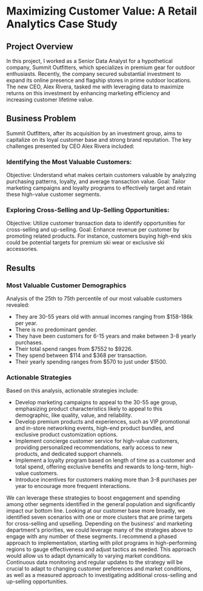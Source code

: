 # Maximizing Customer Value: A Retail Analytics Case Study
## Project Overview

In this project, I worked as a Senior Data Analyst for a hypothetical company, Summit Outfitters, which specializes in premium gear for outdoor enthusiasts. Recently, the company secured substantial investment to expand its online presence and flagship stores in prime outdoor locations. The new CEO, Alex Rivera, tasked me with leveraging data to maximize returns on this investment by enhancing marketing efficiency and increasing customer lifetime value.

## Business Problem

Summit Outfitters, after its acquisition by an investment group, aims to capitalize on its loyal customer base and strong brand reputation. The key challenges presented by CEO Alex Rivera included:

### Identifying the Most Valuable Customers:

Objective: Understand what makes certain customers valuable by analyzing purchasing patterns, loyalty, and average transaction value.
Goal: Tailor marketing campaigns and loyalty programs to effectively target and retain these high-value customer segments.

### Exploring Cross-Selling and Up-Selling Opportunities:

Objective: Utilize customer transaction data to identify opportunities for cross-selling and up-selling.
Goal: Enhance revenue per customer by promoting related products. For instance, customers buying high-end skis could be potential targets for premium ski wear or exclusive ski accessories.

## Results
### Most Valuable Customer Demographics
Analysis of the 25th to 75th percentile of our most valuable customers revealed:
- They are 30-55 years old with annual incomes ranging from $158-186k per year.
- There is no predominant gender.
- They have been customers for 6-15 years and make between 3-8 yearly purchases.
- Their total spend ranges from $7552 to $9226.
- They spend between $114 and $368 per transaction.
- Their yearly spending ranges from $570 to just under $1500.

### Actionable Strategies
Based on this analysis, actionable strategies include:
- Develop marketing campaigns to appeal to the 30-55 age group, emphasizing product characteristics likely to appeal to this demographic, like quality, value, and reliability.
- Develop premium products and experiences, such as VIP promotional and in-store networking events, high-end product bundles, and exclusive product customization options.
- Implement concierge customer service for high-value customers, providing personalized recommendations, early access to new products, and dedicated support channels.
- Implement a loyalty program based on length of time as a customer and total spend, offering exclusive benefits and rewards to long-term, high-value customers.
- Introduce incentives for customers making more than 3-8 purchases per year to encourage more frequent interactions.

We can leverage these strategies to boost engagement and spending among other segments identified in the general population and significantly impact our bottom line. Looking at our customer base more broadly, we identified seven scenarios with one or more clusters that are prime targets for cross-selling and upselling. Depending on the business' and marketing department's priorities, we could leverage many of the strategies above to engage with any number of these segments. I recommend a phased approach to implementation, starting with pilot programs in high-performing regions to gauge effectiveness and adjust tactics as needed. This approach would allow us to adapt dynamically to varying market conditions. Continuous data monitoring and regular updates to the strategy will be crucial to adapt to changing customer preferences and market conditions, as well as a measured approach to investigating additional cross-selling and up-selling opportunities.
